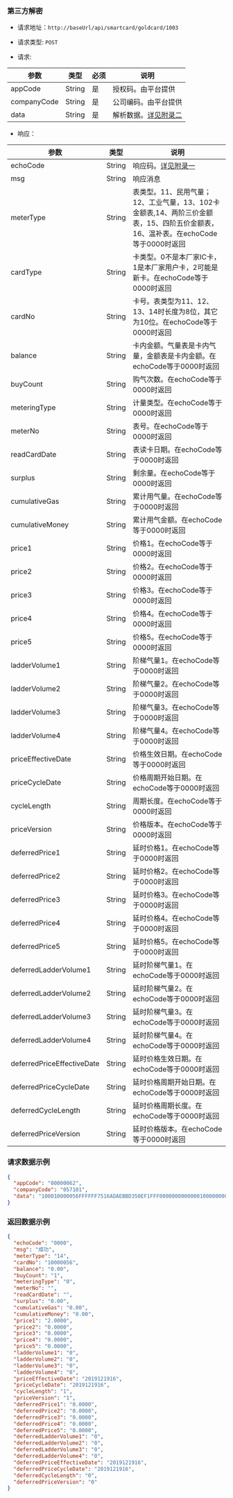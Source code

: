 ### 第三方解密

- 请求地址：` http://baseUrl/api/smartcard/goldcard/1003 `

- 请求类型:  `POST`

- 请求:


| 参数        | 类型   | 必须 | 说明                                      |
| ----------- | ------ | ---- | ----------------------------------------- |
| appCode     | String | 是   | 授权码。由平台提供                        |
| companyCode | String | 是   | 公司编码。由平台提供                      |
| data        | String | 是   | 解析数据。[详见附录二](./appendix_two.md) |

- 响应：

| 参数                       | 类型   | 说明                                                                                                                             |
| -------------------------- | ------ | -------------------------------------------------------------------------------------------------------------------------------- |
| echoCode                   | String | 响应码。[详见附录一](./appendix.md)                                                                                              |
| msg                        | String | 响应消息                                                                                                                         |
| meterType                  | String | 表类型。11、民用气量；12、工业气量，13、102卡金额表,14、两阶三价金额表，15、四阶五价金额表，16、温补表。在echoCode等于0000时返回 |
| cardType                   | String | 卡类型。0不是本厂家IC卡，1是本厂家用户卡，2可能是新卡。在echoCode等于0000时返回                                                  |
| cardNo                     | String | 卡号。表类型为11、12、13、14时长度为8位，其它为10位。在echoCode等于0000时返回                                                    |
| balance                    | String | 卡内金额。气量表是卡内气量，金额表是卡内金额。在echoCode等于0000时返回                                                           |
| buyCount                   | String | 购气次数。在echoCode等于0000时返回                                                                                               |
| meteringType               | String | 计量类型。在echoCode等于0000时返回                                                                                               |
| meterNo                    | String | 表号。在echoCode等于0000时返回                                                                                                   |
| readCardDate               | String | 表读卡日期。在echoCode等于0000时返回                                                                                             |
| surplus                    | String | 剩余量。在echoCode等于0000时返回                                                                                                 |
| cumulativeGas              | String | 累计用气量。在echoCode等于0000时返回                                                                                             |
| cumulativeMoney            | String | 累计用气金额。在echoCode等于0000时返回                                                                                           |
| price1                     | String | 价格1。在echoCode等于0000时返回                                                                                                  |
| price2                     | String | 价格2。在echoCode等于0000时返回                                                                                                  |
| price3                     | String | 价格3。在echoCode等于0000时返回                                                                                                  |
| price4                     | String | 价格4。在echoCode等于0000时返回                                                                                                  |
| price5                     | String | 价格5。在echoCode等于0000时返回                                                                                                  |
| ladderVolume1              | String | 阶梯气量1。在echoCode等于0000时返回                                                                                              |
| ladderVolume2              | String | 阶梯气量2。在echoCode等于0000时返回                                                                                              |
| ladderVolume3              | String | 阶梯气量3。在echoCode等于0000时返回                                                                                              |
| ladderVolume4              | String | 阶梯气量4。在echoCode等于0000时返回                                                                                              |
| priceEffectiveDate         | String | 价格生效日期。在echoCode等于0000时返回                                                                                           |
| priceCycleDate             | String | 价格周期开始日期。在echoCode等于0000时返回                                                                                       |
| cycleLength                | String | 周期长度。在echoCode等于0000时返回                                                                                               |
| priceVersion               | String | 价格版本。在echoCode等于0000时返回                                                                                               |
| deferredPrice1             | String | 延时价格1。在echoCode等于0000时返回                                                                                              |
| deferredPrice2             | String | 延时价格2。在echoCode等于0000时返回                                                                                              |
| deferredPrice3             | String | 延时价格3。在echoCode等于0000时返回                                                                                              |
| deferredPrice4             | String | 延时价格4。在echoCode等于0000时返回                                                                                              |
| deferredPrice5             | String | 延时价格5。在echoCode等于0000时返回                                                                                              |
| deferredLadderVolume1      | String | 延时阶梯气量1。在echoCode等于0000时返回                                                                                          |
| deferredLadderVolume2      | String | 延时阶梯气量2。在echoCode等于0000时返回                                                                                          |
| deferredLadderVolume3      | String | 延时阶梯气量3。在echoCode等于0000时返回                                                                                          |
| deferredLadderVolume4      | String | 延时阶梯气量4。在echoCode等于0000时返回                                                                                          |
| deferredPriceEffectiveDate | String | 延时价格生效日期。在echoCode等于0000时返回                                                                                       |
| deferredPriceCycleDate     | String | 延时价格周期开始日期。在echoCode等于0000时返回                                                                                   |
| deferredCycleLength        | String | 延时价格周期长度。在echoCode等于0000时返回                                                                                       |
| deferredPriceVersion       | String | 延时价格版本。在echoCode等于0000时返回                                                                                           |

### 请求数据示例

```json
{
  "appCode": "00000062",
  "companyCode": "057101",
  "data": "100010000056FFFFFF7516ADAEBBD350EF1FFF000000000000010000000000000111223344556677880000000000000000000000000000000000000000191219161912191600000000000200000002000000020000000000000000001912191619121916010100A788FFFFFFFFFFFFFFFFFFFFFFFFFFFFFFFFFFFFFFFFFFFFFFFFFFFFFFFFFFFFFFFFFFFFFFFFFFFFFFFFFFFFFFFFFFFFFFFFFFFFFFFFFFFFFFFFFFFFFFFFFFFFFFFFFFFFFFFFFFFFFFFFFFFFFFFFFFFFFFFFFFFFFFFFFFFFFF0571012019121910D40DFFFFFFFFFFFFFFFFFFFFFFFFFFFF45EE5336CA0849C4"
}

```

### 返回数据示例

```json
{
  "echoCode": "0000",
  "msg": "成功",
  "meterType": "14",
  "cardNo": "10000056",
  "balance": "0.00",
  "buyCount": "1",
  "meteringType": "0",
  "meterNo": "",
  "readCardDate": "",
  "surplus": "0.00",
  "cumulativeGas": "0.00",
  "cumulativeMoney": "0.00",
  "price1": "2.0000",
  "price2": "0.0000",
  "price3": "0.0000",
  "price4": "0.0000",
  "price5": "0.0000",
  "ladderVolume1": "0",
  "ladderVolume2": "0",
  "ladderVolume3": "0",
  "ladderVolume4": "0",
  "priceEffectiveDate": "2019121916",
  "priceCycleDate": "2019121916",
  "cycleLength": "1",
  "priceVersion": "1",
  "deferredPrice1": "0.0000",
  "deferredPrice2": "0.0000",
  "deferredPrice3": "0.0000",
  "deferredPrice4": "0.0000",
  "deferredPrice5": "0.0000",
  "deferredLadderVolume1": "0",
  "deferredLadderVolume2": "0",
  "deferredLadderVolume3": "0",
  "deferredLadderVolume4": "0",
  "deferredPriceEffectiveDate": "2019121916",
  "deferredPriceCycleDate": "2019121916",
  "deferredCycleLength": "0",
  "deferredPriceVersion": "0"
}

```